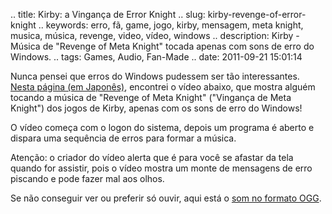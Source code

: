 .. title: Kirby: a Vingança de Error Knight
.. slug: kirby-revenge-of-error-knight
.. keywords: erro, fã, game, jogo, kirby, mensagem, meta knight, musica, música, revenge, video, vídeo, windows
.. description: Kirby - Música de "Revenge of Meta Knight" tocada apenas com sons de erro do Windows.
.. tags: Games, Audio, Fan-Made
.. date: 2011-09-21 15:01:14

Nunca pensei que erros do Windows pudessem ser tão interessantes. [Nesta página (em Japonês)][sourcepost], encontrei o vídeo abaixo, que mostra alguém tocando a música de "Revenge of Meta Knight" ("Vingança de Meta Knight") dos jogos de Kirby, apenas com os sons de erro do Windows!

O vídeo começa com o logon do sistema, depois um programa é aberto e dispara uma sequência de erros para formar a música.

Atenção: o criador do vídeo alerta que é para você se afastar da tela quando for assistir, pois o vídeo mostra um monte de mensagens de erro piscando e pode fazer mal aos olhos.

<script type="text/javascript" src="http://ext.nicovideo.jp/thumb_watch/sm6723139"></script>

Se não conseguir ver ou preferir só ouvir, aqui está o [som no formato OGG][errorogg].


[sourcepost]: http://topicscollector.blog55.fc2.com/blog-entry-4870.html
[errorogg]: http://aiyumi.opendrive.com/files/81156190_iWkW8/error-knight.ogg
